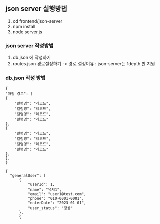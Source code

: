 ## json server 실행방법

1. cd frontend/json-server
2. npm install
3. node server.js


### json server 작성방법
1. db.json 에 작성하기
2. routes.json 경로설정하기
    -> 경로 설정이유 : json-server는 1depth 만 지원


### db.json 작성 방법

```aiignore
{
"매핑 경로": [
{   
    "컬럼명": "레코드",
    "컬럼명": "레코드",
    "컬럼명": "레코드",
    "컬럼명": "레코드"
},
{
    "컬럼명": "레코드",
    "컬럼명": "레코드",
    "컬럼명": "레코드",
    "컬럼명": "레코드"
},
],
}
```

```aiignore
{
  "generalUser": [
      {
          "userId": 1,
          "name": "유저1",
          "email": "user1@test.com",
          "phone": "010-0001-0001",
          "enterDate": "2023-01-01",
          "user_status": "정상"
      },
      {
```